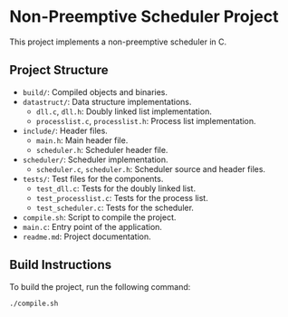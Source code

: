 # Non-Preemptive Scheduler Project

This project implements a non-preemptive scheduler in C.

## Project Structure

- `build/`: Compiled objects and binaries.
- `datastruct/`: Data structure implementations.
  - `dll.c`, `dll.h`: Doubly linked list implementation.
  - `processlist.c`, `processlist.h`: Process list implementation.
- `include/`: Header files.
  - `main.h`: Main header file.
  - `scheduler.h`: Scheduler header file.
- `scheduler/`: Scheduler implementation.
  - `scheduler.c`, `scheduler.h`: Scheduler source and header files.
- `tests/`: Test files for the components.
  - `test_dll.c`: Tests for the doubly linked list.
  - `test_processlist.c`: Tests for the process list.
  - `test_scheduler.c`: Tests for the scheduler.
- `compile.sh`: Script to compile the project.
- `main.c`: Entry point of the application.
- `readme.md`: Project documentation.

## Build Instructions

To build the project, run the following command:
```sh
./compile.sh